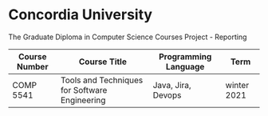 # Concordia University
The Graduate Diploma in Computer Science Courses
Project - Reporting

| Course Number | Course Title                                          |Programming Language  | Term         |
| ------------- | ----------------------------------------------------- | -------------------- | -------------|
| COMP 5541     | Tools and Techniques for Software Engineering         |Java, Jira, Devops    |winter 2021   |


